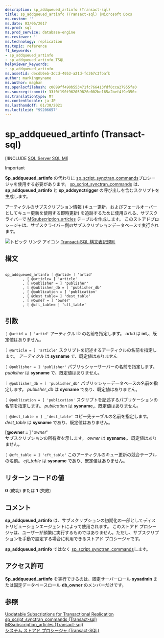 ```yaml
---
description: sp_addqueued_artinfo (Transact-sql)
title: sp_addqueued_artinfo (Transact-sql) |Microsoft Docs
ms.custom: ''
ms.date: 03/06/2017
ms.prod: sql
ms.prod_service: database-engine
ms.reviewer: ''
ms.technology: replication
ms.topic: reference
f1_keywords:
- sp_addqueued_artinfo
- sp_addqueued_artinfo_TSQL
helpviewer_keywords:
- sp_addqueued_artinfo
ms.assetid: decdb6eb-3dcd-4053-a21d-fd367c3fbafb
author: markingmyname
ms.author: maghan
ms.openlocfilehash: c0899ff490b553471fc766413fdf0cca27955fa0
ms.sourcegitcommit: 33f0f190f962059826e002be165a2bef4f9e350c
ms.translationtype: MT
ms.contentlocale: ja-JP
ms.lasthandoff: 01/30/2021
ms.locfileid: "99206657"
---
```

# <a name="sp_addqueued_artinfo-transact-sql"></a>sp_addqueued_artinfo (Transact-sql)
[!INCLUDE [SQL Server SQL MI](../../includes/applies-to-version/sql-asdbmi.md)]

  
  
> [!IMPORTANT]  
>  **Sp_addqueued_artinfo** の代わりに [sp_script_synctran_commands](../../relational-databases/system-stored-procedures/sp-script-synctran-commands-transact-sql.md)プロシージャを使用する必要があります。 [sp_script_synctran_commands](../../relational-databases/system-stored-procedures/sp-script-synctran-commands-transact-sql.md) は、 **sp_addqueued_artinfo** と **sp_addsynctrigger** の呼び出しを含むスクリプトを生成します。  
  
 アーティクルのサブスクリプション情報 (キュー更新、およびフェールオーバーとしてキュー更新を使用する即時更新) を追跡するために使用される、サブスクライバーで [MSsubscription_articles](../../relational-databases/system-tables/mssubscription-articles-transact-sql.md) テーブルを作成します。 このストアドプロシージャは、サブスクライバー側のサブスクリプションデータベースで実行されます。  
  
 ![トピック リンク アイコン](../../database-engine/configure-windows/media/topic-link.gif "トピック リンク アイコン") [Transact-SQL 構文表記規則](../../t-sql/language-elements/transact-sql-syntax-conventions-transact-sql.md)  
  
## <a name="syntax"></a>構文  
  
```  
  
sp_addqueued_artinfo [ @artid= ] 'artid'  
        , [ @article= ] 'article'  
        , [ @publisher = ] 'publisher'  
        , [ @publisher_db = ] 'publisher_db'  
        , [ @publication = ] 'publication'  
        , [ @dest_table= ] 'dest_table'  
        , [ @owner = ] 'owner'  
        , [ @cft_table= ] 'cft_table'  
```  
  
## <a name="arguments"></a>引数  
`[ @artid = ] 'artid'` アーティクル ID の名前を指定します。 *artid* は **int**,、既定値はありません。  
  
`[ @article = ] 'article'` スクリプトを記述するアーティクルの名前を指定します。 *アーティクル* は **sysname** で、既定値はありません  
  
`[ @publisher = ] 'publisher'` パブリッシャーサーバーの名前を指定します。 *publisher* は **sysname** で、既定値はありません。  
  
`[ @publisher_db = ] 'publisher_db'` パブリッシャーデータベースの名前を指定します。 *publisher_db* は **sysname** であり、既定値はありません。  
  
`[ @publication = ] 'publication'` スクリプトを記述するパブリケーションの名前を指定します。 *publication* は **sysname**,、既定値はありません。  
  
`[ @dest_table = ] _'dest_table'` コピー先テーブルの名前を指定します。 *dest_table* は **sysname** であり、既定値はありません。  
  
 [**@owner =** ] **'**_owner_**'**  
 サブスクリプションの所有者を示します。 *owner* は **sysname**,、既定値はありません。  
  
`[ @cft_table = ] 'cft_table'` このアーティクルのキュー更新の競合テーブルの名前。 *cft_table* は **sysname** であり、既定値はありません。  
  
## <a name="return-code-values"></a>リターン コードの値  
 **0** (成功) または **1** (失敗)  
  
## <a name="remarks"></a>コメント  
 **sp_addqueued_artinfo** は、サブスクリプションの初期化の一部としてディストリビューションエージェントによって使用されます。 このストアド プロシージャは、ユーザーが頻繁に実行するものではありません。ただし、サブスクリプションを手動で設定する場合に利用できるストアド プロシージャです。  
  
 **sp_addqueued_artinfo** ではなく [sp_script_synctran_commands](../../relational-databases/system-stored-procedures/sp-script-synctran-commands-transact-sql.md)します。  
  
## <a name="permissions"></a>アクセス許可  
 **Sp_addqueued_artinfo** を実行できるのは、固定サーバーロール **sysadmin** または固定データベースロール **db_owner** のメンバーだけです。  
  
## <a name="see-also"></a>参照  
 [Updatable Subscriptions for Transactional Replication](../../relational-databases/replication/transactional/updatable-subscriptions-for-transactional-replication.md)   
 [sp_script_synctran_commands &#40;Transact-sql&#41;](../../relational-databases/system-stored-procedures/sp-script-synctran-commands-transact-sql.md)   
 [MSsubscription_articles &#40;Transact-sql&#41;](../../relational-databases/system-tables/mssubscription-articles-transact-sql.md)   
 [システム ストアド プロシージャ &#40;Transact-SQL&#41;](../../relational-databases/system-stored-procedures/system-stored-procedures-transact-sql.md)  
  
  
